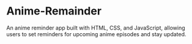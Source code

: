 # Anime-Remainder
An anime reminder app built with HTML, CSS, and JavaScript, allowing users to set reminders for upcoming anime episodes and stay updated.

